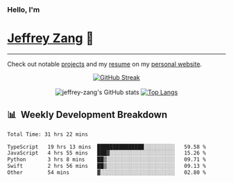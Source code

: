 
### Hello, I'm 
# [Jeffrey Zang](https://www.linkedin.com/in/jeffreyzang/) 🦀

---

Check out notable [projects](https://jeffz.dev/projects) and my [resume](https://jeffz.dev/resume) on my [personal website](https://jeffz.dev/).

<div align = 'center'>

[![GitHub Streak](https://github-readme-streak-stats.herokuapp.com/?user=jeffrey-zang&theme=tokyonight)](https://git.io/streak-stats)
<br></br>
![jeffrey-zang's GitHub stats](https://github-readme-stats.vercel.app/api?username=jeffrey-zang&show_icons=true&theme=tokyonight&hide_rank=true&hide=stars) 
[![Top Langs](https://github-readme-stats.vercel.app/api/top-langs/?username=jeffrey-zang&hide=ShaderLab,HLSL&layout=compact&theme=tokyonight)](https://github.com/anuraghazra/github-readme-stats)

</div>

## 📊 &nbsp;Weekly Development Breakdown
<!--START_SECTION:waka-->

```txt
Total Time: 31 hrs 22 mins

TypeScript   19 hrs 13 mins  ███████████████░░░░░░░░░░   59.58 %
JavaScript   4 hrs 55 mins   ███▓░░░░░░░░░░░░░░░░░░░░░   15.26 %
Python       3 hrs 8 mins    ██▒░░░░░░░░░░░░░░░░░░░░░░   09.71 %
Swift        2 hrs 56 mins   ██▒░░░░░░░░░░░░░░░░░░░░░░   09.13 %
Other        54 mins         ▓░░░░░░░░░░░░░░░░░░░░░░░░   02.80 %
```

<!--END_SECTION:waka-->

